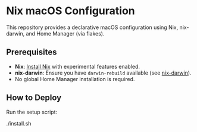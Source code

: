 # Nix macOS Configuration

This repository provides a declarative macOS configuration using Nix, nix-darwin, and Home Manager (via flakes).

## Prerequisites

- **Nix**: [Install Nix](https://nixos.org/download) with experimental features enabled.
- **nix-darwin**: Ensure you have `darwin-rebuild` available (see [nix-darwin](https://github.com/lnl7/nix-darwin)).
- No global Home Manager installation is required.

## How to Deploy

Run the setup script:

./install.sh

